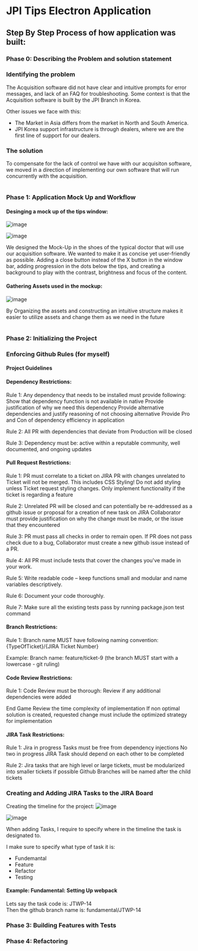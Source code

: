 # JPI Tips Electron Application

## Step By Step Process of how application was built:

### Phase 0: Describing the Problem and solution statement

### Identifying the problem

The Acquisition software did not have clear and intuitive prompts for error messages, and lack of an FAQ for troubleshooting. Some context is that the Acquisition software is built by the JPI Branch in Korea.

Other issues we face with this:
- The Market in Asia differs from the market in North and South America.
- JPI Korea support infrastructure is through dealers, where we are the first line of support for our dealers.

### The solution

To compensate for the lack of control we have with our acquisiton software, we moved in a direction of implementing our own software that will run concurrently with the acquisition.

#

### Phase 1: Application Mock Up and Workflow

#### Desinging a mock up of the tips window:

![image](https://github.com/chitangchin/JPI-Tips-Window-App/assets/96362668/f0ca3994-bfe3-47a1-af32-bafb9b3586b9)

![image](https://github.com/chitangchin/JPI-Tips-Window-App/assets/96362668/216601eb-1dde-4fcd-b443-387c4622eb41)

We designed the Mock-Up in the shoes of the typical doctor that will use our acquisition software. We wanted to make it as concise yet user-friendly as possible. Adding a close button instead of the X button in the window bar, adding progression in the dots below the tips, and creating a background to play with the contrast, brightness and focus of the content.

#### Gathering Assets used in the mockup:

![image](https://github.com/chitangchin/JPI-Tips-Window-App/assets/96362668/90fb9876-ce09-4c44-89a7-571853725d21)

By Organizing the assets and constructing an intuitive structure makes it easier to utilize assets and change them as we need in the future

#

### Phase 2: Initializing the Project

### Enforcing Github Rules (for myself)

#### Project Guidelines

#### Dependency Restrictions:

Rule 1: Any dependency that needs to be installed must provide following:
Show that dependency function is not available in native
Provide justification of why we need this dependency
Provide alternative dependencies and justify reasoning of not choosing alternative
Provide Pro and Con of dependency efficiency in application

Rule 2: All PR with dependencies that deviate from Production will be closed

Rule 3: Dependency must be: active within a reputable community, well documented, and ongoing updates

#### Pull Request Restrictions:

Rule 1: PR must correlate to a ticket on JIRA
PR with changes unrelated to Ticket will not be merged. This includes CSS Styling! Do not add styling unless Ticket request styling changes. Only implement functionality if the ticket is regarding a feature

Rule 2: Unrelated PR will be closed and can potentially be re-addressed as a github issue or proposal for a creation of new task on JIRA
Collaborator must provide justification on why the change must be made, or the issue that they encountered

Rule 3: PR must pass all checks in order to remain open.
If PR does not pass check due to a bug, Collaborator must create a new github issue instead of a PR.

Rule 4: All PR must include tests that cover the changes you've made in your work.

Rule 5: Write readable code – keep functions small and modular and name variables descriptively.

Rule 6: Document your code thoroughly.

Rule 7: Make sure all the existing tests pass by running package.json test command

#### Branch Restrictions:

Rule 1: Branch name MUST have following naming convention: 
{TypeOfTicket}/{JIRA Ticket Number}

Example:
Branch name: feature/ticket-9
(the branch MUST start with a lowercase - git ruling) 

#### Code Review Restrictions:

Rule 1: Code Review must be thorough:
Review if any additional dependencies were added

End Game
Review the time complexity of implementation
If non optimal solution is created, requested change must include the optimized strategy for implementation

#### JIRA Task Restrictions:

Rule 1: Jira in progress Tasks must be free from dependency injections
No two in progress JIRA Task should depend on each other to be completed

Rule 2: Jira tasks that are high level or large tickets, must be modularized into smaller tickets if possible
Github Branches will be named after the child tickets

### Creating and Adding JIRA Tasks to the JIRA Board

Creating the timeline for the project:
![image](https://github.com/chitangchin/JPI-Tips-Window-App/assets/96362668/d83583f0-378e-470b-b35a-0a14bd71bfd4)

![image](https://github.com/chitangchin/JPI-Tips-Window-App/assets/96362668/11099f0d-f347-44b9-979a-e066346ca9a6)

When adding Tasks, I require to specify where in the timeline the task is designated to.

I make sure to specify what type of task it is:
- Fundemantal
- Feature
- Refactor
- Testing

#### Example: Fundamental: Setting Up webpack
Lets say the task code is: JTWP-14
<br>
Then the github branch name is: fundamental/JTWP-14

### Phase 3: Building Features with Tests

### Phase 4: Refactoring

